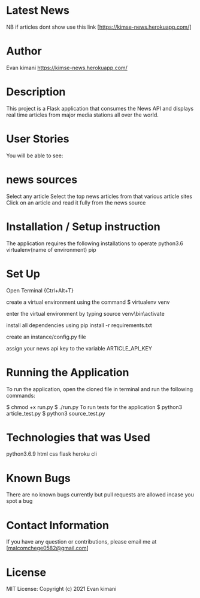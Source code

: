 # Latest News
NB if articles dont show use this link [https://kimse-news.herokuapp.com/]
# Author
Evan kimani
https://kimse-news.herokuapp.com/

# Description
This project is a Flask application that consumes the News API and displays real time articles from major media stations all over the world. 

# User Stories
You will be able to see:

# news sources
Select any article
Select the top news articles from that various article sites
Click on an article and read it fully from the news source
# Installation / Setup instruction
The application requires the following installations to operate
python3.6
virtualenv(name of environment)
pip
# Set Up
Open Terminal {Ctrl+Alt+T}

create a virtual environment using the command $ virtualenv venv

enter the virtual environment by typing source venv\bin\activate

install all dependencies using pip install -r requirements.txt

create an instance/config.py file

assign your news api key to the variable ARTICLE_API_KEY

# Running the Application
To run the application, open the cloned file in terminal and run the following commands:

  $ chmod +x run.py
  $ ./run.py
To run tests for the application $ python3 article_test.py $ python3 source_test.py

# Technologies that was Used
python3.6.9
html
css
flask
heroku cli
# Known Bugs
There are no known bugs currently but pull requests are allowed incase you spot a bug
# Contact Information
If you have any question or contributions, please email me at [malcomchege0582@gmail.com]

# License
MIT License:
Copyright (c) 2021 Evan kimani